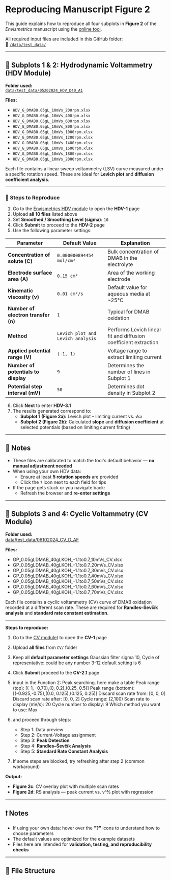 # Reproducing Manuscript Figure 2

This guide explains how to reproduce all four subplots in **Figure 2** of the *Envismetrics* manuscript using the [online tool](https://envismetrics.streamlit.app/).

All required input files are included in this GitHub folder:  
🔗 [`/data/test_data/`](https://github.com/Woffee/Envismetrics/tree/main/data/test_data)

---
## 🧪 Subplots 1 & 2: Hydrodynamic Voltammetry (HDV Module)

**Folder used:**  
[`data/test_data/05202024_HDV_D40_A1`](https://github.com/Woffee/Envismetrics/tree/main/data/test_data/05202024_HDV_D40_A1)

**Files:**  
- `HDV_G_DMAB0.05gL_10mVs_200rpm.xlsx`  
- `HDV_G_DMAB0.05gL_10mVs_400rpm.xlsx`  
- `HDV_G_DMAB0.05gL_10mVs_600rpm.xlsx`  
- `HDV_G_DMAB0.05gL_10mVs_800rpm.xlsx`  
- `HDV_G_DMAB0.05gL_10mVs_1000rpm.xlsx`  
- `HDV_G_DMAB0.05gL_10mVs_1200rpm.xlsx`  
- `HDV_G_DMAB0.05gL_10mVs_1400rpm.xlsx`  
- `HDV_G_DMAB0.05gL_10mVs_1600rpm.xlsx`  
- `HDV_G_DMAB0.05gL_10mVs_1800rpm.xlsx`  
- `HDV_G_DMAB0.05gL_10mVs_2000rpm.xlsx`

Each file contains a linear sweep voltammetry (LSV) curve measured under a specific rotation speed. These are ideal for **Levich plot** and **diffusion coefficient analysis**.

---

### 🔧 Steps to Reproduce

1. Go to the [Envismetrics HDV module](http://34.162.1.1:8080/hyd_elec) to open the **HDV-1** page  
2. Upload **all 10 files** listed above  
3. Set **Smoothed / Smoothing Level (sigma):** `10`  
4. Click **Submit** to proceed to the **HDV-2** page  
5. Use the following parameter settings:

| Parameter                           | Default Value                     | Explanation                                                                              |
|-------------------------------------|-----------------------------------|------------------------------------------------------------------------------------------|
| **Concentration of solute (C)**     | `0.000000894454 mol/cm³`          | Bulk concentration of DMAB in the electrolyte                                            |
| **Electrode surface area (A)**      | `0.15 cm²`                         | Area of the working electrode                                                            |
| **Kinematic viscosity (ν)**         | `0.01 cm²/s`                       | Default value for aqueous media at ~25°C                                                 |
| **Number of electron transfer (n)** | `1`                                | Typical for DMAB oxidation                                                               |
| **Method**                          | `Levich plot and Levich analysis` | Performs Levich linear fit and diffusion coefficient extraction                          |
| **Applied potential range (V)**     | `(-1, 1)`                          | Voltage range to extract limiting current                                                |
| **Number of potentials to display** | `9`                                | Determines the number of lines in Subplot 1                                              |
| **Potential step interval (mV)**    | `50`                               | Determines dot density in Subplot 2                                                      |

6. Click **Next** to enter **HDV-3.1**  
7. The results generated correspond to:
   - **Subplot 1 (Figure 2a):** Levich plot – limiting current vs. √ω  
   - **Subplot 2 (Figure 2b):** Calculated **slope** and **diffusion coefficient** at selected potentials (based on limiting current fitting)
---

## 📌 Notes

- These files are calibrated to match the tool's default behavior — **no manual adjustment needed**
- When using your own HDV data:
  - Ensure at least **5 rotation speeds** are provided
  - Click the `?` icon next to each field for tips
- If the page gets stuck or you navigate back:
  - Refresh the browser and **re-enter settings**

---
## 🧪 Subplots 3 and 4: Cyclic Voltammetry (CV Module)

**Folder used:**  
[data/test_data/06102024_CV_D_AF](https://github.com/Woffee/Envismetrics/tree/main/data/test_data/06102024_CV_D_AF)

**Files:**  
- GP_0.05gLDMAB_40gLKOH_-1.1to0.7_10mVs_CV.xlsx  
- GP_0.05gLDMAB_40gLKOH_-1.1to0.7_20mVs_CV.xlsx  
- GP_0.05gLDMAB_40gLKOH_-1.1to0.7_30mVs_CV.xlsx  
- GP_0.05gLDMAB_40gLKOH_-1.1to0.7_40mVs_CV.xlsx  
- GP_0.05gLDMAB_40gLKOH_-1.1to0.7_50mVs_CV.xlsx  
- GP_0.05gLDMAB_40gLKOH_-1.1to0.7_60mVs_CV.xlsx  
- GP_0.05gLDMAB_40gLKOH_-1.1to0.7_70mVs_CV.xlsx

Each file contains a cyclic voltammetry (CV) curve of DMAB oxidation recorded at a different scan rate. These are required for **Randles–Ševčík analysis** and **standard rate constant estimation**.

---


**Steps to reproduce:**

1. Go to the [CV module](http://34.162.1.1:8080/cv)) to open the **CV-1** page  
2. Upload **all files** from `CV/` folder
3. Keep all **default parameter settings** Gaussian filter sigma 10, Cycle of representative: could be any number 3-12 default setting is 6
4. Click **Submit** proceed to the **CV-2.1** page  
5. input in the Function 2: Peak searching.
   here make a table
Peak range (top): 
[(-1, -0.70),(0, 0.2),(0.25, 0.5)]
Peak range (bottom): 
[(-0.925,-0.75),(0.0, 0.125),(0.125, 0.25)]
Discard scan rate from: 
[0, 0, 0]
Discard scan rate after: 
[0, 0, 2]
Cycle range: 
(2,100)
Scan rate to display (mV/s): 
20
Cycle number to display: 
9
Which method you want to use: 
Max

7. and proceed through steps:
   - Step 1: Data preview
   - Step 2: Current-Voltage assignment
   - Step 3: **Peak Detection**
   - Step 4: **Randles–Ševčík Analysis**
   - Step 5: **Standard Rate Constant Analysis**
8. If some steps are blocked, try refreshing after step 2 (common workaround)

**Output:**
- **Figure 2c**: CV overlay plot with multiple scan rates
- **Figure 2d**: RS analysis — peak current vs. v^½ plot with regression

---

## ❗ Notes

- If using your own data: hover over the **"?"** icons to understand how to choose parameters
- The default values are optimized for the example datasets
- Files here are intended for **validation, testing, and reproducibility checks**

---

## 📁 File Structure

